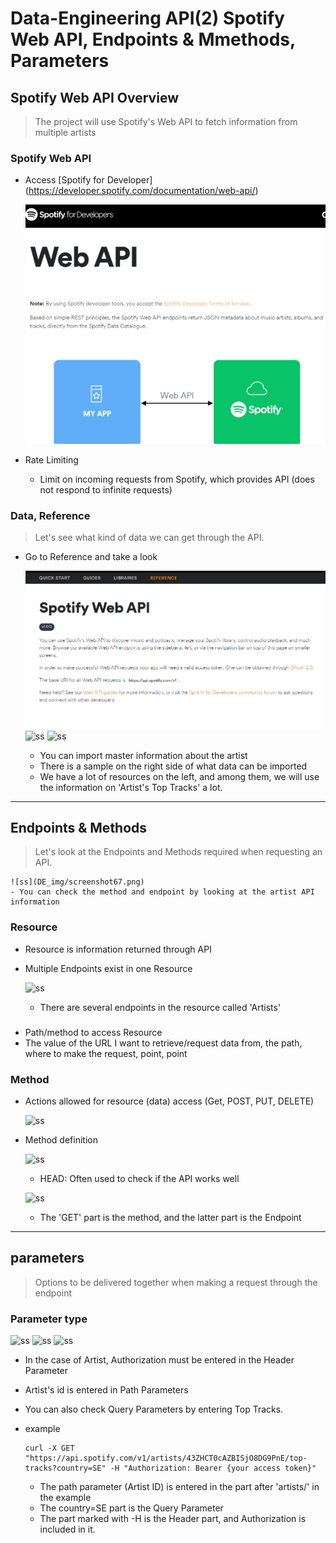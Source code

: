 # Data-Engineering API(2) Spotify Web API, Endpoints & Mmethods, Parameters

## Spotify Web API Overview
> The project will use Spotify's Web API to fetch information from multiple artists

### Spotify Web API
- Access [Spotify for Developer] (https://developer.spotify.com/documentation/web-api/)

    ![ss](Images/WebApi.png)

- Rate Limiting
  - Limit on incoming requests from Spotify, which provides API (does not respond to infinite requests)

### Data, Reference
> Let's see what kind of data we can get through the API.

- Go to Reference and take a look

    ![ss](Images/Capture.png)
    ![ss](DE_img/Capture2.png) 
    ![ss](DE_img/Capture3.png) 
    - You can import master information about the artist
    - There is a sample on the right side of what data can be imported
    - We have a lot of resources on the left, and among them, we will use the information on 'Artist's Top Tracks' a lot.

---

## Endpoints & Methods
> Let's look at the Endpoints and Methods required when requesting an API.

    ![ss](DE_img/screenshot67.png) 
    - You can check the method and endpoint by looking at the artist API information


### Resource
- Resource is information returned through API

- Multiple Endpoints exist in one Resource
  
  ![ss](DE_img/Capture4.png) 
  - There are several endpoints in the resource called 'Artists'

###
- Path/method to access Resource
- The value of the URL I want to retrieve/request data from, the path, where to make the request, point, point

### Method
- Actions allowed for resource (data) access (Get, POST, PUT, DELETE)

  ![ss](DE_img/Capture5.png) 

- Method definition
  
  ![ss](DE_img/Capture6.png) 
  - HEAD: Often used to check if the API works well

  ![ss](DE_img/Capture7.png) 
  - The 'GET' part is the method, and the latter part is the Endpoint


---

## parameters
> Options to be delivered together when making a request through the endpoint

### Parameter type

  ![ss](DE_img/Capture8.png) 
  ![ss](DE_img/Capture9.png) 
  ![ss](DE_img/Capture10.png) 
  - In the case of Artist, Authorization must be entered in the Header Parameter
  - Artist's id is entered in Path Parameters
  - You can also check Query Parameters by entering Top Tracks.

- example
    ```linux
    curl -X GET "https://api.spotify.com/v1/artists/43ZHCT0cAZBISjO8DG9PnE/top-tracks?country=SE" -H "Authorization: Bearer {your access token}"
    ```
    - The path parameter (Artist ID) is entered in the part after 'artists/' in the example
    - The country=SE part is the Query Parameter
    - The part marked with -H is the Header part, and Authorization is included in it.


